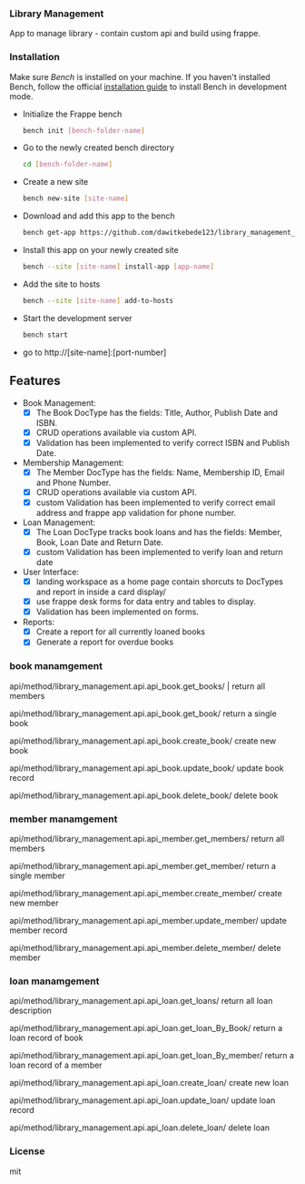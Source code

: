 ### Library Management

App to manage library - contain custom api and build using frappe.

### Installation

Make sure *Bench* is installed on your machine. If you haven't installed Bench, follow the official [installation guide](https://frappeframework.com/docs/user/en/installation) to install Bench in development mode.

- Initialize the Frappe bench

  ```bash
  bench init [bench-folder-name]
  ```

- Go to the newly created bench directory

  ```bash
  cd [bench-folder-name]
  ```

- Create a new site

  ```bash
  bench new-site [site-name]
  ```

- Download and add this app to the bench

  ```bash
  bench get-app https://github.com/dawitkebede123/library_management_system
  ```

- Install this app on your newly created site

  ```bash
  bench --site [site-name] install-app [app-name]
  ```

- Add the site to hosts

  ```bash
  bench --site [site-name] add-to-hosts
  ```

- Start the development server
  
  ```bash
  bench start
  ```
- go to http://[site-name]:[port-number]

## Features

- Book Management:
  - [x] The Book DocType has the fields: Title, Author, Publish Date and ISBN.
  - [x] CRUD operations available via custom API.
  - [x] Validation has been implemented to verify correct ISBN and Publish Date.
- Membership Management:
  - [x] The Member DocType has the fields: Name, Membership ID, Email and Phone     Number.
  - [x] CRUD operations available via custom API.
  - [x] custom Validation has been implemented to verify correct email address and frappe app validation for phone number.
- Loan Management:
  - [x] The Loan DocType tracks book loans and has the fields: Member, Book, Loan Date and Return Date.
  - [x] custom Validation has been implemented to verify loan and return date
- User Interface:
  - [x] landing workspace as a home page contain shorcuts to DocTypes and report in inside a card display/
  - [x] use frappe desk forms for data entry and tables to display.
  - [x] Validation has been implemented on forms.
- Reports:
  - [x] Create a report for all currently loaned books
  - [x] Generate a report for overdue books

### book manamgement 

api/method/library_management.api.api_book.get_books/ | return all members

api/method/library_management.api.api_book.get_book/             return a single book

api/method/library_management.api.api_book.create_book/  create new book

api/method/library_management.api.api_book.update_book/  update book record

api/method/library_management.api.api_book.delete_book/  delete book 
### member manamgement 
api/method/library_management.api.api_member.get_members/   return all members

api/method/library_management.api.api_member.get_member/   return a single member

api/method/library_management.api.api_member.create_member/  create new member

api/method/library_management.api.api_member.update_member/  update member record

api/method/library_management.api.api_member.delete_member/  delete member

### loan manamgement 
api/method/library_management.api.api_loan.get_loans/   return all loan description

api/method/library_management.api.api_loan.get_loan_By_Book/   return a loan record of book

api/method/library_management.api.api_loan.get_loan_By_member/   return a loan record of a member

api/method/library_management.api.api_loan.create_loan/  create new loan

api/method/library_management.api.api_loan.update_loan/  update loan record

api/method/library_management.api.api_loan.delete_loan/  delete loan
### License

mit
